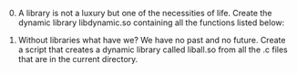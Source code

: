 0. A library is not a luxury but one of the necessities of life.
Create the dynamic library libdynamic.so containing all the functions listed below:

1. Without libraries what have we? We have no past and no future.
Create a script that creates a dynamic library called liball.so from all the .c files that are in the current directory.
